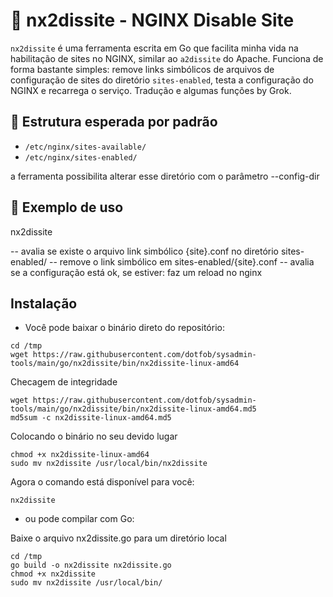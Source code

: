 # 🔧 nx2dissite - NGINX Disable Site

`nx2dissite` é uma ferramenta escrita em Go que facilita minha vida na habilitação de sites no NGINX, similar ao `a2dissite` do Apache. Funciona de forma bastante simples: remove links simbólicos de arquivos de configuração de sites do diretório `sites-enabled`, testa a configuração do NGINX e recarrega o serviço. Tradução e algumas funções by Grok.

## 📂 Estrutura esperada por padrão

- `/etc/nginx/sites-available/`
- `/etc/nginx/sites-enabled/`

a ferramenta possibilita alterar esse diretório com o parâmetro --config-dir

## 🧪 Exemplo de uso

nx2dissite <site>

 -- avalia se existe o arquivo link simbólico {site}.conf no diretório sites-enabled/
 -- remove o link simbólico em sites-enabled/{site}.conf
 -- avalia se a configuração está ok, se estiver: faz um reload no nginx

## Instalação

- Você pode baixar o binário direto do repositório:
```
cd /tmp
wget https://raw.githubusercontent.com/dotfob/sysadmin-tools/main/go/nx2dissite/bin/nx2dissite-linux-amd64
```
Checagem de integridade
```
wget https://raw.githubusercontent.com/dotfob/sysadmin-tools/main/go/nx2dissite/bin/nx2dissite-linux-amd64.md5
md5sum -c nx2dissite-linux-amd64.md5
```
Colocando o binário no seu devido lugar
```
chmod +x nx2dissite-linux-amd64
sudo mv nx2dissite /usr/local/bin/nx2dissite
```
Agora o comando está disponível para você:
```
nx2dissite
```
- ou pode compilar com Go:

Baixe o arquivo nx2dissite.go para um diretório local 
```
cd /tmp
go build -o nx2dissite nx2dissite.go
chmod +x nx2dissite
sudo mv nx2dissite /usr/local/bin/
```



